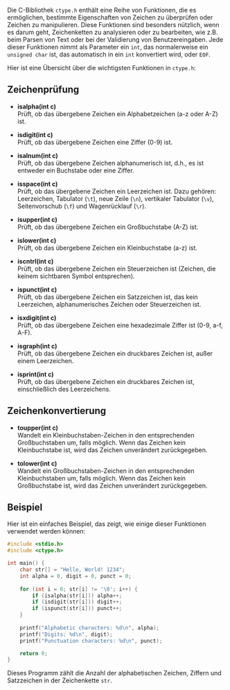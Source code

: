 Die C-Bibliothek `ctype.h` enthält eine Reihe von Funktionen, die es ermöglichen, bestimmte Eigenschaften von Zeichen zu überprüfen oder Zeichen zu manipulieren. Diese Funktionen sind besonders nützlich, wenn es darum geht, Zeichenketten zu analysieren oder zu bearbeiten, wie z.B. beim Parsen von Text oder bei der Validierung von Benutzereingaben. Jede dieser Funktionen nimmt als Parameter ein `int`, das normalerweise ein `unsigned char` ist, das automatisch in ein `int` konvertiert wird, oder `EOF`.

Hier ist eine Übersicht über die wichtigsten Funktionen in `ctype.h`:

## Zeichenprüfung

- **isalpha(int c)**  
    Prüft, ob das übergebene Zeichen ein Alphabetzeichen (a-z oder A-Z) ist.
    
- **isdigit(int c)**  
    Prüft, ob das übergebene Zeichen eine Ziffer (0-9) ist.
    
- **isalnum(int c)**  
    Prüft, ob das übergebene Zeichen alphanumerisch ist, d.h., es ist entweder ein Buchstabe oder eine Ziffer.
    
- **isspace(int c)**  
    Prüft, ob das übergebene Zeichen ein Leerzeichen ist. Dazu gehören: Leerzeichen, Tabulator (`\t`), neue Zeile (`\n`), vertikaler Tabulator (`\v`), Seitenvorschub (`\f`) und Wagenrücklauf (`\r`).
    
- **isupper(int c)**  
    Prüft, ob das übergebene Zeichen ein Großbuchstabe (A-Z) ist.
    
- **islower(int c)**  
    Prüft, ob das übergebene Zeichen ein Kleinbuchstabe (a-z) ist.
    
- **iscntrl(int c)**  
    Prüft, ob das übergebene Zeichen ein Steuerzeichen ist (Zeichen, die keinem sichtbaren Symbol entsprechen).
    
- **ispunct(int c)**  
    Prüft, ob das übergebene Zeichen ein Satzzeichen ist, das kein Leerzeichen, alphanumerisches Zeichen oder Steuerzeichen ist.
    
- **isxdigit(int c)**  
    Prüft, ob das übergebene Zeichen eine hexadezimale Ziffer ist (0-9, a-f, A-F).
    
- **isgraph(int c)**  
    Prüft, ob das übergebene Zeichen ein druckbares Zeichen ist, außer einem Leerzeichen.
    
- **isprint(int c)**  
    Prüft, ob das übergebene Zeichen ein druckbares Zeichen ist, einschließlich des Leerzeichens.
    

## Zeichenkonvertierung

- **toupper(int c)**  
    Wandelt ein Kleinbuchstaben-Zeichen in den entsprechenden Großbuchstaben um, falls möglich. Wenn das Zeichen kein Kleinbuchstabe ist, wird das Zeichen unverändert zurückgegeben.
    
- **tolower(int c)**  
    Wandelt ein Großbuchstaben-Zeichen in den entsprechenden Kleinbuchstaben um, falls möglich. Wenn das Zeichen kein Großbuchstabe ist, wird das Zeichen unverändert zurückgegeben.
    

## Beispiel

Hier ist ein einfaches Beispiel, das zeigt, wie einige dieser Funktionen verwendet werden können:

```cpp
#include <stdio.h>
#include <ctype.h>

int main() {
    char str[] = "Hello, World! 1234";
    int alpha = 0, digit = 0, punct = 0;
    
    for (int i = 0; str[i] != '\0'; i++) {
        if (isalpha(str[i])) alpha++;
        if (isdigit(str[i])) digit++;
        if (ispunct(str[i])) punct++;
    }
    
    printf("Alphabetic characters: %d\n", alpha);
    printf("Digits: %d\n", digit);
    printf("Punctuation characters: %d\n", punct);

    return 0;
}
```


Dieses Programm zählt die Anzahl der alphabetischen Zeichen, Ziffern und Satzzeichen in der Zeichenkette `str`.